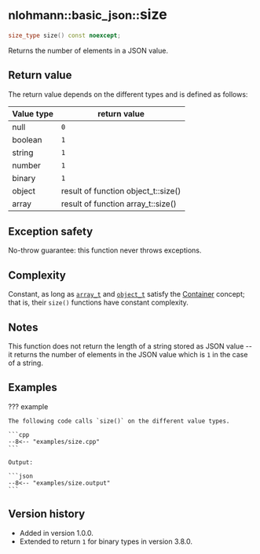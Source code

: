 # <small>nlohmann::basic_json::</small>size

```cpp
size_type size() const noexcept;
```

Returns the number of elements in a JSON value.
    
## Return value

The return value depends on the different types and is defined as follows:

| Value type | return value                        |
|------------|-------------------------------------|
| null       | `0`                                 |
| boolean    | `1`                                 |
| string     | `1`                                 |
| number     | `1`                                 |
| binary     | `1`                                 |
| object     | result of function object_t::size() |
| array      | result of function array_t::size()  |

## Exception safety

No-throw guarantee: this function never throws exceptions.

## Complexity

Constant, as long as [`array_t`](Desktop/1010-ai-master/lib/json/doc/mkdocs/docs/api/basic_json/array_t.md) and [`object_t`](Desktop/1010-ai-master/lib/json/doc/mkdocs/docs/api/basic_json/object_t.md) satisfy the
[Container](https://en.cppreference.com/w/cpp/named_req/Container) concept; that is, their `size()` functions have
constant complexity.

## Notes

This function does not return the length of a string stored as JSON value -- it returns the number of elements in the
JSON value which is `1` in the case of a string.

## Examples

??? example

    The following code calls `size()` on the different value types.
    
    ```cpp
    --8<-- "examples/size.cpp"
    ```
    
    Output:
    
    ```json
    --8<-- "examples/size.output"
    ```

## Version history

- Added in version 1.0.0.
- Extended to return `1` for binary types in version 3.8.0.
